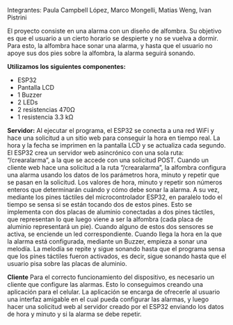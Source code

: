 Integrantes: Paula Campbell López, Marco Mongelli, Matias Weng, Ivan Pistrini

El proyecto consiste en una alarma con un diseño de alfombra. Su objetivo es que el usuario a un cierto horario se despierte y no se vuelva a dormir. Para esto, la alfombra hace sonar una alarma, y hasta que el usuario no apoye sus dos pies sobre la alfombra, la alarma seguirá sonando.

**Utilizamos los siguientes componentes:**
<ul>
<li>ESP32</li>
<li>Pantalla LCD</li>
<li>1 Buzzer</li>
<li>2 LEDs</li>
<li>2 resistencias 470Ω</li>
<li>1 resistencia 3.3 kΩ</li>
</ul>

**Servidor:**
Al ejecutar el programa, el ESP32 se conecta a una red WiFi y hace una solicitud a un sitio web para conseguir la hora en tiempo real. La hora y la fecha se imprimen en la pantalla LCD y se actualiza cada segundo. El ESP32 crea un servidor web asincrónico con una sola ruta: “/crearalarma”, a la que se accede con una solicitud POST. Cuando un cliente web hace una solicitud a la ruta “/crearalarma”, la alfombra configura una alarma usando los datos de los parámetros hora, minuto y repetir que se pasan en la solicitud. Los valores de hora, minuto y repetir son números enteros que determinarán cuándo y cómo debe sonar la alarma.
A su vez, mediante los pines táctiles del microcontrolador ESP32, en paralelo todo el tiempo se sensa si se están tocando dos de estos pines. Esto se implementa con dos placas de aluminio conectadas a dos pines táctiles, que representan lo que luego viene a ser la alfombra (cada placa de aluminio representará un pie). Cuando alguno de estos dos sensores se activa, se enciende un led correspondiente.
Cuando llega la hora en la que la alarma está configurada, mediante un Buzzer, empieza a sonar una melodía. La melodía se repite y sigue sonando hasta que el programa sensa que los pines táctiles fueron activados, es decir, sigue sonando hasta que el usuario pisa sobre las placas de aluminio.

**Cliente**
Para el correcto funcionamiento del dispositivo, es necesario un cliente que configure las alarmas. Esto lo conseguimos creando una aplicación para el celular. La aplicación se encarga de ofrecerle al usuario una interfaz amigable en el cual pueda configurar las alarmas, y luego hacer una solicitud web al servidor creado por el ESP32 enviando los datos de hora y minuto y si la alarma se debe repetir.